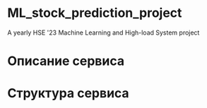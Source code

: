 # ML_stock_prediction_project
A yearly HSE '23 Machine Learning and High-load System project

# Описание сервиса 




# Структура сервиса
